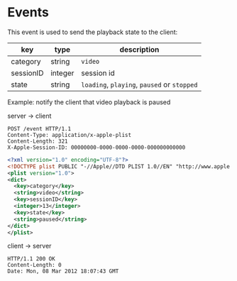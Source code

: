 # Events

This event is used to send the playback state to the client:

|key       |type    |description                                |
|----------|--------|-------------------------------------------|
|category  |string  |`video`                                    |
|sessionID |integer |session id                                 |
|state     |string  |`loading`, `playing`, `paused` or `stopped` |

<span class="ex">Example:</span> notify the client that video playback is paused

<div class="server_client">
<p>server &rarr; client</p>

```http
POST /event HTTP/1.1
Content-Type: application/x-apple-plist
Content-Length: 321
X-Apple-Session-ID: 00000000-0000-0000-0000-000000000000
```
```xml
<?xml version="1.0" encoding="UTF-8"?>
<!DOCTYPE plist PUBLIC "-//Apple//DTD PLIST 1.0//EN" "http://www.apple.com/DTDs/PropertyList-1.0.dtd">
<plist version="1.0">
<dict>
  <key>category</key>
  <string>video</string>
  <key>sessionID</key>
  <integer>13</integer>
  <key>state</key>
  <string>paused</string>
</dict>
</plist>
```
</div>

<div class="client_server">
<p>client &rarr; server</p>

```http
HTTP/1.1 200 OK
Content-Length: 0
Date: Mon, 08 Mar 2012 18:07:43 GMT
```
</div>
